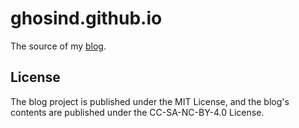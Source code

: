 # ghosind.github.io

The source of my [blog](https://www.ghosind.com).

## License

The blog project is published under the MIT License, and the blog's contents are published under the CC-SA-NC-BY-4.0 License.